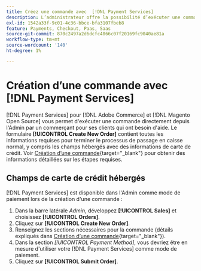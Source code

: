 ```yaml
---
title: Créez une commande avec  [!DNL Payment Services]
description: L’administrateur offre la possibilité d’exécuter une commande en utilisant  [!DNL Payment Services]  directement de l’administrateur par un commerçant pour ses clients qui ont besoin d’aide.
exl-id: 1542a33f-9c01-4c36-bbce-bfa3107fbeb8
feature: Payments, Checkout, Paas, Saas
source-git-commit: 870c2497a2d6dcfc4066c07f20169fc9040ae81a
workflow-type: tm+mt
source-wordcount: '140'
ht-degree: 1%

---
```


# Création d’une commande avec [!DNL Payment Services]

[!DNL Payment Services] pour [!DNL Adobe Commerce] et [!DNL Magento Open Source] vous permet d&#39;exécuter une commande directement depuis l&#39;Admin par un commerçant pour ses clients qui ont besoin d&#39;aide. Le formulaire **[!UICONTROL Create New Order]** contient toutes les informations requises pour terminer le processus de passage en caisse normal, y compris les champs hébergés avec des informations de carte de crédit. Voir [Création d’une commande](https://experienceleague.adobe.com/en/docs/commerce-admin/stores-sales/point-of-purchase/assist/customer-account-create-order){target="_blank"} pour obtenir des informations détaillées sur les étapes requises.

## Champs de carte de crédit hébergés

[!DNL Payment Services] est disponible dans l&#39;Admin comme mode de paiement lors de la création d&#39;une commande :

1. Dans la barre latérale _Admin_, développez **[!UICONTROL Sales]** et choisissez **[!UICONTROL Orders]**.
1. Cliquez sur **[!UICONTROL Create New Order]**.
1. Renseignez les sections nécessaires pour la commande (détails expliqués dans [Création d’une commande](https://experienceleague.adobe.com/en/docs/commerce-admin/stores-sales/point-of-purchase/assist/customer-account-create-order){target="_blank"}).
1. Dans la section _[!UICONTROL Payment Method]_, vous devriez être en mesure d&#39;utiliser votre [!DNL Payment Services] comme mode de paiement.
1. Cliquez sur **[!UICONTROL Submit Order]**.
